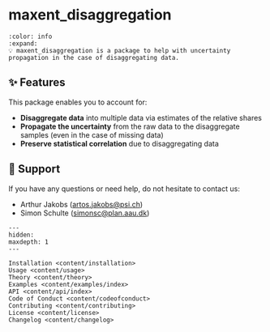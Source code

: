 # maxent_disaggregation

```{button-link} https://github.com/jakobsarthur/maxent_disaggregation
:color: info
:expand:
💡 maxent_disaggregation is a package to help with uncertainty propagation in the case of disaggregating data.

```

## ✨ Features
This package enables you to account for:
- **Disaggregate data** into multiple data via estimates of the relative shares
- **Propagate the uncertainty** from the raw data to the disaggregate samples (even in the case of missing data)
- **Preserve statistical correlation** due to disaggregating data 



## 💬 Support
If you have any questions or need help, do not hesitate to contact us:
- Arthur Jakobs ([artos.jakobs@psi.ch](mailto:artos.jakobs@psi.ch))
- Simon Schulte ([simonsc@plan.aau.dk](mailto:simonsc@plan.aau.dk))





```{toctree}
---
hidden:
maxdepth: 1
---

Installation <content/installation>
Usage <content/usage>
Theory <content/theory>
Examples <content/examples/index>
API <content/api/index>
Code of Conduct <content/codeofconduct>
Contributing <content/contributing>
License <content/license>
Changelog <content/changelog>
```
